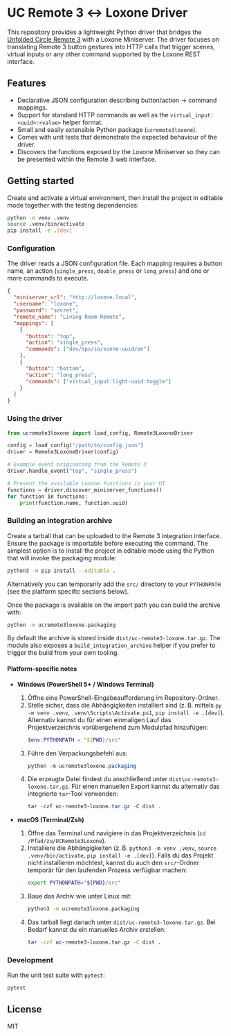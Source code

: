 # UC Remote 3 ↔︎ Loxone Driver

This repository provides a lightweight Python driver that bridges the
[Unfolded Circle Remote 3](https://unfoldedcircle.com/remote/) with a Loxone
Miniserver. The driver focuses on translating Remote 3 button gestures into
HTTP calls that trigger scenes, virtual inputs or any other command supported
by the Loxone REST interface.

## Features

- Declarative JSON configuration describing button/action → command mappings.
- Support for standard HTTP commands as well as the `virtual_input:<uuid>:<value>`
  helper format.
- Small and easily extensible Python package (`ucremote3loxone`).
- Comes with unit tests that demonstrate the expected behaviour of the driver.
- Discovers the functions exposed by the Loxone Miniserver so they can be
  presented within the Remote 3 web interface.

## Getting started

Create and activate a virtual environment, then install the project in editable
mode together with the testing dependencies:

```bash
python -m venv .venv
source .venv/bin/activate
pip install -e .[dev]
```

### Configuration

The driver reads a JSON configuration file. Each mapping requires a button name,
an action (`single_press`, `double_press` or `long_press`) and one or more
commands to execute.

```json
{
  "miniserver_url": "http://loxone.local",
  "username": "loxone",
  "password": "secret",
  "remote_name": "Living Room Remote",
  "mappings": [
    {
      "button": "top",
      "action": "single_press",
      "commands": ["dev/sps/io/scene-uuid/on"]
    },
    {
      "button": "bottom",
      "action": "long_press",
      "commands": ["virtual_input:light-uuid:toggle"]
    }
  ]
}
```

### Using the driver

```python
from ucremote3loxone import load_config, Remote3LoxoneDriver

config = load_config("/path/to/config.json")
driver = Remote3LoxoneDriver(config)

# Example event originating from the Remote 3
driver.handle_event("top", "single_press")

# Present the available Loxone functions in your UI
functions = driver.discover_miniserver_functions()
for function in functions:
    print(function.name, function.uuid)
```

### Building an integration archive

Create a tarball that can be uploaded to the Remote 3 integration interface.
Ensure the package is importable before executing the command.  The simplest
option is to install the project in editable mode using the Python that will
invoke the packaging module:

```bash
python3 -m pip install --editable .
```

Alternatively you can temporarily add the `src/` directory to your
`PYTHONPATH` (see the platform specific sections below).

Once the package is available on the import path you can build the archive
with:

```bash
python -m ucremote3loxone.packaging
```

By default the archive is stored inside `dist/uc-remote3-loxone.tar.gz`.  The
module also exposes a `build_integration_archive` helper if you prefer to
trigger the build from your own tooling.

#### Platform-specific notes

- **Windows (PowerShell 5+ / Windows Terminal)**
  1. Öffne eine PowerShell-Eingabeaufforderung im Repository-Ordner.
  2. Stelle sicher, dass die Abhängigkeiten installiert sind (z. B. mittels
     `py -m venv .venv`, `.venv\Scripts\Activate.ps1`, `pip install -e .[dev]`).
     Alternativ kannst du für einen einmaligen Lauf das Projektverzeichnis
     vorübergehend zum Modulpfad hinzufügen:
     ```powershell
     $env:PYTHONPATH = "${PWD}/src"
     ```
  3. Führe den Verpackungsbefehl aus:
     ```powershell
     python -m ucremote3loxone.packaging
     ```
  4. Die erzeugte Datei findest du anschließend unter `dist\uc-remote3-loxone.tar.gz`. Für einen manuellen Export kannst du alternativ das integrierte `tar`-Tool verwenden:
     ```powershell
     tar -czf uc-remote3-loxone.tar.gz -C dist .
     ```

- **macOS (Terminal/Zsh)**
  1. Öffne das Terminal und navigiere in das Projektverzeichnis (`cd /Pfad/zu/UCRemote3Loxone`).
  2. Installiere die Abhängigkeiten (z. B. `python3 -m venv .venv`, `source .venv/bin/activate`, `pip install -e .[dev]`).  Falls du das
     Projekt nicht installieren möchtest, kannst du auch den `src/`-Ordner
     temporär für den laufenden Prozess verfügbar machen:
     ```bash
     export PYTHONPATH="${PWD}/src"
     ```
  3. Baue das Archiv wie unter Linux mit:
     ```bash
     python3 -m ucremote3loxone.packaging
     ```
  4. Das tarball liegt danach unter `dist/uc-remote3-loxone.tar.gz`. Bei Bedarf kannst du ein manuelles Archiv erstellen:
     ```bash
     tar -czf uc-remote3-loxone.tar.gz -C dist .
     ```

### Development

Run the unit test suite with `pytest`:

```bash
pytest
```

## License

MIT
